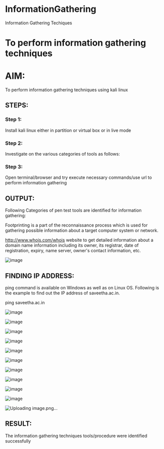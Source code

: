 # InformationGathering
Information Gathering Techiques

# To perform information gathering techniques

# AIM:

To perform information gathering techniques using kali linux 

## STEPS:

### Step 1:

Install kali linux either in partition or virtual box or in live mode

### Step 2:

Investigate on the various categories of tools as follows:

### Step 3:
Open terminal/browser and try execute necessary commands/use url to perform information gathering


## OUTPUT:
Following Categories of pen test tools are identified for information gathering:

Footprinting is a part of the reconnaissance process which is used for gathering possible information about a target computer system or network.

http://www.whois.com/whois website to get detailed information about a domain name information including its owner, its registrar, date of registration, expiry, name server, owner's contact information, etc.

![image](https://github.com/gowriganeshns/InformationGathering/assets/146431474/bb39ca72-c32e-485c-97c8-27a76be78e4c)

## FINDING IP ADDRESS:
ping command is available on Windows as well as on Linux OS. Following is the example to find out the IP address of saveetha.ac.in.

ping saveetha.ac.in



![image](https://github.com/gowriganeshns/InformationGathering/assets/146431474/933a1376-24ab-45e6-adaf-06af7a94123f)




![image](https://github.com/gowriganeshns/InformationGathering/assets/146431474/09695ff1-3cfe-4c0b-86b5-1c43e143ba73)


![image](https://github.com/gowriganeshns/InformationGathering/assets/146431474/14bcfeea-08f1-4afa-90b0-a552a2a2b439)



![image](https://github.com/gowriganeshns/InformationGathering/assets/146431474/b77d43b5-9942-402b-b04f-ab4453a68b36)


![image](https://github.com/gowriganeshns/InformationGathering/assets/146431474/625fe1d4-fe64-49d4-b079-862e59730b60)


![image](https://github.com/gowriganeshns/InformationGathering/assets/146431474/06eca5c2-ecfe-4a91-b0a4-ce0c08479f95)



![image](https://github.com/gowriganeshns/InformationGathering/assets/146431474/aaf3601c-4d12-4b5d-b5ae-f4f14a2fec36)

![image](https://github.com/gowriganeshns/InformationGathering/assets/146431474/350414d0-2007-45ff-8f8f-7910d3d24c60)


![image](https://github.com/gowriganeshns/InformationGathering/assets/146431474/0541b929-dba5-4b80-99ac-0451fa56bad1)


![image](https://github.com/gowriganeshns/InformationGathering/assets/146431474/b0e44276-b089-40e5-aa5d-e3359d378c04)


![Uploading image.png…]()


## RESULT:
The information gathering techniques tools/procedure were  identified successfully

